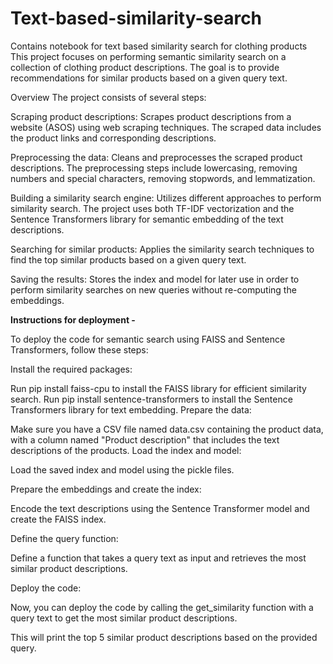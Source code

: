 # Text-based-similarity-search
Contains notebook for text based similarity search for clothing products
This project focuses on performing semantic similarity search on a collection of clothing product descriptions. The goal is to provide recommendations for similar products based on a given query text.

Overview
The project consists of several steps:

Scraping product descriptions: Scrapes product descriptions from a website (ASOS) using web scraping techniques. The scraped data includes the product links and corresponding descriptions.

Preprocessing the data: Cleans and preprocesses the scraped product descriptions. The preprocessing steps include lowercasing, removing numbers and special characters, removing stopwords, and lemmatization.

Building a similarity search engine: Utilizes different approaches to perform similarity search. The project uses both TF-IDF vectorization and the Sentence Transformers library for semantic embedding of the text descriptions.

Searching for similar products: Applies the similarity search techniques to find the top similar products based on a given query text.

Saving the results: Stores the index and model for later use in order to perform similarity searches on new queries without re-computing the embeddings.

**Instructions for deployment -**

To deploy the code for semantic search using FAISS and Sentence Transformers, follow these steps:

Install the required packages:

Run pip install faiss-cpu to install the FAISS library for efficient similarity search.
Run pip install sentence-transformers to install the Sentence Transformers library for text embedding.
Prepare the data:

Make sure you have a CSV file named data.csv containing the product data, with a column named "Product description" that includes the text descriptions of the products.
Load the index and model:

Load the saved index and model using the pickle files.

Prepare the embeddings and create the index:

Encode the text descriptions using the Sentence Transformer model and create the FAISS index.

Define the query function:

Define a function that takes a query text as input and retrieves the most similar product descriptions.

Deploy the code:

Now, you can deploy the code by calling the get_similarity function with a query text to get the most similar product descriptions.

This will print the top 5 similar product descriptions based on the provided query.
